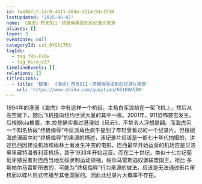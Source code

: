 ```yaml
---
id: fee84fcf-14c9-44f1-804e-5214c94cf550
lastUpdated: '2025-06-07'
name: 《海虎》预言911・终极侮辱提到的纪录片来源
aliases: []
layer: 3
eventDate: null
categoryId: cat_6YGSt7R3
tagIds:
  - tag_fRp-FvBe
  - tag_6irejv37
timelineEvents: []
relations: []
titledLinks:
  - title: '链接: 《海虎》预言911・终极侮辱提到的纪录片来源'
    url: 'https://www.zhihu.com/question/661694559'
---
```

1994年的港漫《海虎》中有这样一个桥段，主角白军浪站在一架飞机上，然后从高空跳下，随后飞机撞向纽约世贸大厦的其中一栋。2001年，911恐怖袭击发生。后根据cia披露，本.拉登确实看过港漫如《风云》，不禁令人浮想联翩。而海虎另一个知名桥段“终极侮辱”中反派角色疯牛提到了年轻曾看过的一个纪录片。但根据海虎漫画中对“终极侮辱”的来源的描述，该纪录片应该是一部七十年代拍摄的，讲述巴西因建设机场和雨林土著发生冲突的电影。巴西最早开始运营的机场应是贝洛奥里藏特潘普利亚机场，其于1933年开始运营。而在二十世纪，类似十七世纪葡萄牙殖民者对巴西当地反奴隶制运动领袖，帕尔马雷斯逃奴堡联盟国王，祖比·多斯帕尔马雷斯所做的，可能为“终极侮辱”行为来源的做法，应该是无法通过影片审核而以碟片形式传播至其他国家的。因此此纪录片大概率不存在。
